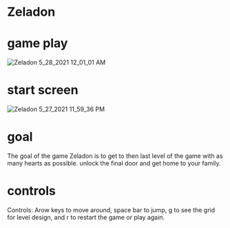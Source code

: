 # Zeladon


# game play
![Zeladon 5_28_2021 12_01_01 AM](https://user-images.githubusercontent.com/84743651/119990958-f0bf4a80-bf96-11eb-9d61-411f0c77aef4.png)


# start screen

![Zeladon 5_27_2021 11_59_36 PM](https://user-images.githubusercontent.com/84743651/119990913-e3a25b80-bf96-11eb-87eb-e6f8ec377098.png)



# goal 
The goal of the game Zeladon is to get to then last level of the game with as many hearts as possible. unlock the final door and get home to your family. 


# controls
Controls: Arow keys to move around, space bar to jump, g to see the grid for level design, and r to restart the game or play again. 


